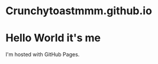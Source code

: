 # Crunchytoastmmm.github.io
<!DOCTYPE html>
<html>
<body>
<h1>Hello World it's me</h1>
<p>I'm hosted with GitHub Pages.</p>
</body>
</html>

